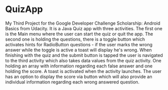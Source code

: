 # QuizApp
My Third Project for the Google Developer Challenge Scholarship: Android Basics from Udacity. 
It is a Java Quiz app with three activities. The first one is the Main menu where the user can start the quiz or quit the app. 
The second one is holding the questions, there is a toggle button which activates hints for RadioButton 
questions - if the user marks the wrong answer while the toggle is active a toast will display he's wrong. 
When finishing with the quiz and the submit button is tapped the user is navigated to the third activity 
which also takes data values from the quiz activity. One holding an array with information regarding 
each false answer and one holding the score. A toast is activated when the activity launches. 
The user has an option to display the score via button which will also provide an individual information 
regarding each wrong answered question.
